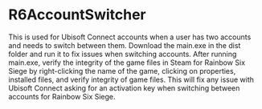 # R6AccountSwitcher
 This is used for Ubisoft Connect accounts when a user has two accounts and needs to switch between them. Download the main.exe in the dist folder and run it to fix issues when switching accounts. After running main.exe, verify the integrity of the game files in Steam for Rainbow Six Siege by right-clicking the name of the game, clicking on properties, installed files, and verify integrity of game files. This will fix any issue with Ubisoft Connect asking for an activation key when switching between accounts for Rainbow Six Siege.
